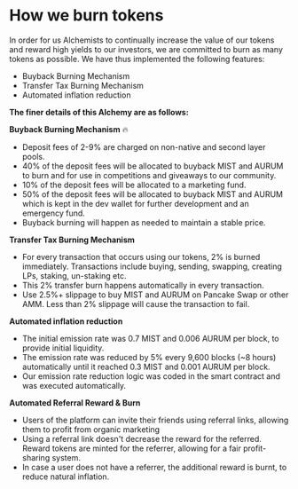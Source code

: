 # How we burn tokens

In order for us Alchemists to continually increase the value of our tokens and reward high yields to our investors, we are committed to burn as many tokens as possible. We have thus implemented the following features:

* Buyback Burning Mechanism
* Transfer Tax Burning Mechanism
* Automated inflation reduction

**The finer details of this Alchemy are as follows:**

**Buyback Burning Mechanism** 🔥 

* Deposit fees of 2-9% are charged on non-native and second layer pools.
* 40% of the deposit fees will be allocated to buyback MIST and AURUM to burn and for use in competitions and giveaways to our community.
* 10% of the deposit fees will be allocated to a marketing fund.
* 50% of the deposit fees will be allocated to buyback MIST and AURUM which is kept in the dev wallet for further development and an emergency fund.
* Buyback burning will happen as needed to maintain a stable price.

**Transfer Tax Burning Mechanism**

* For every transaction that occurs using our tokens, 2% is burned immediately. Transactions include buying, sending, swapping, creating LPs, staking, un-staking etc.
* This 2% transfer burn happens automatically in every transaction.
* Use 2.5%+ slippage to buy MIST and AURUM on Pancake Swap or other AMM. Less than 2% slippage will cause the transaction to fail.

**Automated inflation reduction**

* The initial emission rate was 0.7 MIST and 0.006 AURUM per block, to provide initial liquidity.
* The emission rate was reduced by 5% every 9,600 blocks \(~8 hours\) automatically until it reached 0.3 MIST and 0.001 AURUM per block.
* Our emission rate reduction logic was coded in the smart contract and was executed automatically.

**Automated Referral Reward & Burn**

* Users of the platform can invite their friends using referral links, allowing them to profit from organic marketing
* Using a referral link doesn't decrease the reward for the referred. Reward tokens are minted for the referrer, allowing for a fair profit-sharing system.
* In case a user does not have a referrer, the additional reward is burnt, to reduce natural inflation.

